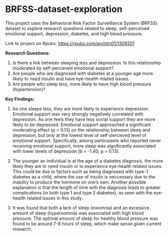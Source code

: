 # BRFSS-dataset-exploration
This project uses the Behavioral Risk Factor Surveillance System (BRFSS) dataset to explore research questions related to sleep, self-perceived emotional support, depression, diabetes, and high blood pressure.

Link to project on Rpubs: https://rpubs.com/architn01/1309201 

**Research Questions:**
1. Is there a link between sleeping less and depression. Is this relationship moderated by self-percieved emotional support?
2. Are people who are diagnosed with diabetes at a younger age more likely to need insulin and have eye-health related issues.
3. Are people who sleep less, more likely to have high blood pressure (hypertension)?


**Key Findings:**
1. As one sleeps less, they are more likely to experience depression. Emotional support was very strongly negatively correlated with depression. As one feels they have less social support they are more likely to be depressed.  Emotional support approached a significant moderating effect (p = 0.13) on the relationship between sleep and depression, but only at the lowest level of self-percieved level of emotional support. Specifically, among participants who reported never receiving emotional support, more sleep was significantly associated with lower levels of depression (b = -1.40, p = 0.13).

2. The younger an individual is at the age of a diabetes diagnosis, the more likely they are to need insulin or to experience eye-health related issues. This could be due to factors such as being diagnosed with type-1 diabetes as a child, where the use of insulin is neccessary due to the inability to produce the hormone on one’s own. Another possible explanation is that the length of time with the diagnosis leads to greater complications (in both type 1 and type 2 diabetes), as seen with the eye-health related issues in this study.

3. It was found that both a lack of sleep (insomnia) and an excessive amount of sleep (hypersomnia) was associated with high blood pressure. The optimal amount of sleep for healthy blood pressure was found to be around 7-8 hours of sleep, which make sense given current research.
